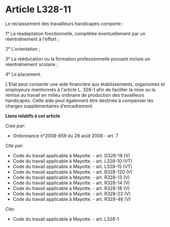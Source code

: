 # Article L328-11

Le reclassement des travailleurs handicapés comporte : 

1° La réadaptation fonctionnelle, complétée éventuellement par un réentraînement à l'effort ; 

2° L'orientation ; 

3° La rééducation ou la formation professionnelle pouvant inclure un réentraînement scolaire ; 

4° Le placement.

L'Etat peut consentir une aide financière aux établissements, organismes et employeurs mentionnés à l'article L. 328-1 afin
de faciliter la mise ou la remise au travail en milieu ordinaire de production des travailleurs handicapés. Cette aide peut
également être destinée à compenser les charges supplémentaires d'encadrement.

**Liens relatifs à cet article**

_Créé par_:

  - Ordonnance n°2008-859 du 28 août 2008 - art. 7

_Cité par_:

  - Code du travail applicable à Mayotte. - art. D328-19 (V)
  - Code du travail applicable à Mayotte. - art. L328-10 (VT)
  - Code du travail applicable à Mayotte. - art. L328-15 (VT)
  - Code du travail applicable à Mayotte. - art. R328-120 (V)
  - Code du travail applicable à Mayotte. - art. R328-13 (V)
  - Code du travail applicable à Mayotte. - art. R328-14 (V)
  - Code du travail applicable à Mayotte. - art. R328-18 (V)
  - Code du travail applicable à Mayotte. - art. R328-23 (V)
  - Code du travail applicable à Mayotte. - art. R328-46 (V)

_Cite_:

  - Code du travail applicable à Mayotte. - art. L328-1
